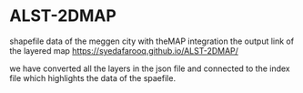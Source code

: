 # ALST-2DMAP
shapefile data of the meggen city with theMAP integration 
the output link of the layered map https://syedafarooq.github.io/ALST-2DMAP/

we have converted all the layers in the json file and connected to the index file which highlights the data of the spaefile.
